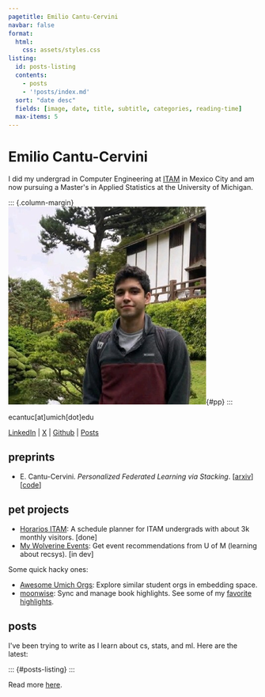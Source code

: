 ```yaml
---
pagetitle: Emilio Cantu-Cervini
navbar: false
format:
  html:
    css: assets/styles.css
listing:
  id: posts-listing
  contents:
    - posts
    - '!posts/index.md'
  sort: "date desc"
  fields: [image, date, title, subtitle, categories, reading-time]
  max-items: 5
---
```


# Emilio Cantu-Cervini

I did my undergrad in Computer Engineering at [ITAM](https://itam.mx/) in Mexico City and am now pursuing a Master's in Applied Statistics at the University of Michigan.

::: {.column-margin}
![](assets/pp.jpeg){#pp}
:::

ecantuc[at]umich[dot]edu

[LinkedIn](https://www.linkedin.com/in/emilio-cantu-cervini-24b2541b6/) | [X](https://x.com/emiliocantuc) | [Github](https://github.com/emiliocantuc) | [Posts](posts)

## preprints
- E. Cantu-Cervini. *Personalized Federated Learning via Stacking*. [[arxiv](https://arxiv.org/abs/2404.10957)] [[code](https://github.com/emiliocantuc/personalized-fl-via-stacking/)]


## pet projects
- [Horarios ITAM](https://horariositam.com/): A schedule planner for ITAM undergrads with about 3k monthly visitors. [done]
- [My Wolverine Events](https://mywolverine.events/): Get event recommendations from U of M (learning about recsys). [in dev]

Some quick hacky ones:

- [Awesome Umich Orgs](https://emiliocantuc.github.io/awesome-umich-orgs): Explore similar student orgs in embedding space.
- [moonwise](https://github.com/emiliocantuc/moonwise): Sync and manage book highlights. See some of my [favorite highlights](https://highlights.cervini.casa/). 

## posts

I've been trying to write as I learn about cs, stats, and ml. Here are the latest:

::: {#posts-listing}
:::

Read more [here](posts).